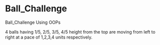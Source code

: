 # Ball_Challenge

Ball_Challenge Using OOPs

4 balls having 1/5, 2/5, 3/5, 4/5 height from the top are moving from left to right at a pace of 1,2,3,4 units respectively.


